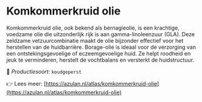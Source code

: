 # Komkommerkruid olie

Komkommerkruid olie, ook bekend als bernagieolie, is een krachtige, voedzame olie die uitzonderlijk rijk is aan gamma-linoleenzuur (GLA). Deze zeldzame vetzuurcombinatie maakt de olie bijzonder effectief voor het herstellen van de huidbarrière. Borage-olie is ideaal voor de verzorging van een ontstekingsgevoelige of eczeemgevoelige huid. Ze helpt roodheid en jeuk te verminderen, herstelt de vochtbalans en versterkt de huidstructuur.

🔧 *Productiesoort:* `koudgeperst`

👉 Lees meer: [https://azulan.nl/atlas/komkommerkruid-olie](https://azulan.nl/atlas/komkommerkruid-olie)